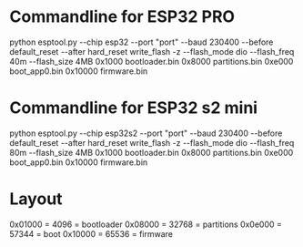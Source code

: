 
# Commandline for ESP32 PRO

python esptool.py --chip esp32 --port "port" --baud 230400 --before default_reset --after hard_reset write_flash -z --flash_mode dio --flash_freq 40m --flash_size 4MB 0x1000 bootloader.bin 0x8000 partitions.bin 0xe000 boot_app0.bin 0x10000 firmware.bin

# Commandline for ESP32 s2 mini

python esptool.py --chip esp32s2 --port "port" --baud 230400 --before default_reset --after hard_reset write_flash -z --flash_mode dio --flash_freq 80m --flash_size 4MB 0x1000 bootloader.bin 0x8000 partitions.bin 0xe000 boot_app0.bin 0x10000 firmware.bin

# Layout

0x01000 = 4096 = bootloader
0x08000 = 32768 = partitions
0x0e000 = 57344 = boot
0x10000 = 65536 = firmware
